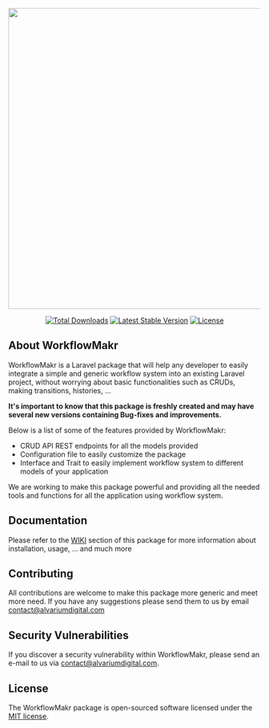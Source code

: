 <p align="center"><a href="http://www.alvariumdigital.com/" target="_blank"><img src="http://alvariumdigital.com/portfolio/images/workflow-makr/logo.png" width="600"></a></p>
<p align="center">
<a href="https://packagist.org/packages/alvarium-digital/workflow-makr"><img src="https://img.shields.io/packagist/dt/alvarium-digital/workflow-makr" alt="Total Downloads"></a>
<a href="https://packagist.org/packages/alvarium-digital/workflow-makr"><img src="https://img.shields.io/packagist/v/alvarium-digital/workflow-makr" alt="Latest Stable Version"></a>
<a href="https://packagist.org/packages/alvarium-digital/workflow-makr"><img src="https://img.shields.io/packagist/l/alvarium-digital/workflow-makr" alt="License"></a>
</p>

## About WorkflowMakr

WorkflowMakr is a Laravel package that will help any developer to easily integrate a simple and generic workflow system into an existing Laravel project, without worrying about basic functionalities such as CRUDs, making transitions, histories, ...

<b>It's important to know that this package is freshly created and may have several new versions containing Bug-fixes and improvements.</b>

Below is a list of some of the features provided by WorkflowMakr:

- CRUD API REST endpoints for all the models provided
- Configuration file to easily customize the package
- Interface and Trait to easily implement workflow system to different models of your application

We are working to make this package powerful and providing all the needed tools and functions for all the application using workflow system.

## Documentation

Please refer to the [WIKI](https://github.com/AlvariumDigital/WorkflowMakr/wiki) section of this package for more information about installation, usage, ... and much more

## Contributing

All contributions are welcome to make this package more generic and meet more need.
If you have any suggestions please send them to us by email [contact@alvariumdigital.com](mailto:contact@alvariumdigital.com)

## Security Vulnerabilities

If you discover a security vulnerability within WorkflowMakr, please send an e-mail to us via [contact@alvariumdigital.com](mailto:contact@alvariumdigital.com).

## License

The WorkflowMakr package is open-sourced software licensed under the [MIT license](https://opensource.org/licenses/MIT).
